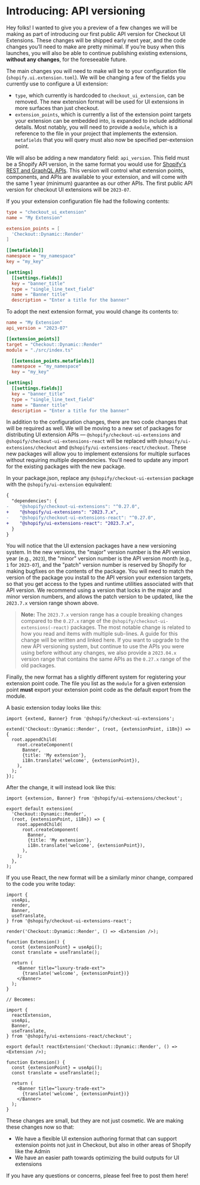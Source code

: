 # Introducing: API versioning

Hey folks! I wanted to give you a preview of a few changes we will be making as part of introducing our first public API version for Checkout UI Extensions. These changes will be shipped early next year, and the code changes you’ll need to make are pretty minimal. If you’re busy when this launches, you will also be able to continue publishing existing extensions, **without any changes**, for the foreseeable future.

The main changes you will need to make will be to your configuration file (`shopify.ui.extension.toml`). We will be changing a few of the fields you currently use to configure a UI extension:

- `type`, which currently is hardcoded to `checkout_ui_extension`, can be removed. The new extension format will be used for UI extensions in more surfaces than just checkout.
- `extension_points`, which is currently a list of the extension point targets your extension can be embedded into, is expanded to include additional details. Most notably, you will need to provide a `module`, which is a reference to the file in your project that implements the extension. `metafields` that you will query must also now be specified per-extension point.

We will also be adding a new mandatory field: `api_version`. This field must be a Shopify API version, in the same format you would use for [Shopify's REST and GraphQL APIs](https://shopify.dev/api/usage/versioning). This version will control what extension points, components, and APIs are available to your extension, and will come with the same 1 year (minimum) guarantee as our other APIs. The first public API version for checkout UI extensions will be `2023-07`.

If you your extension configuration file had the following contents:

```toml
type = "checkout_ui_extension"
name = "My Extension"

extension_points = [
  'Checkout::Dynamic::Render'
]

[[metafields]]
namespace = "my_namespace"
key = "my_key"

[settings]
  [[settings.fields]]
  key = "banner_title"
  type = "single_line_text_field"
  name = "Banner title"
  description = "Enter a title for the banner"
```

To adopt the next extension format, you would change its contents to:

```toml
name = "My Extension"
api_version = "2023-07"

[[extension_points]]
target = "Checkout::Dynamic::Render"
module = "./src/index.ts"

  [[extension_points.metafields]]
  namespace = "my_namespace"
  key = "my_key"

[settings]
  [[settings.fields]]
  key = "banner_title"
  type = "single_line_text_field"
  name = "Banner title"
  description = "Enter a title for the banner"
```

In addition to the configuration changes, there are two code changes that will be required as well. We will be moving to a new set of packages for distributing UI extension APIs — `@shopify/checkout-ui-extensions` and `@shopify/checkout-ui-extensions-react` will be replaced with `@shopify/ui-extensions/checkout` and `@shopify/ui-extensions-react/checkout`. These new packages will allow you to implement extensions for multiple surfaces without requiring multiple dependencies. You'll need to update any import for the existing packages with the new package.

In your package.json, replace any `@shopify/checkout-ui-extension` package with the `@shopify/ui-extension` equivalent:

```diff
{
  "dependencies": {
-    "@shopify/checkout-ui-extensions": "^0.27.0",
+    "@shopify/ui-extensions": "2023.7.x",
-    "@shopify/checkout-ui-extensions-react": "^0.27.0",
+    "@shopify/ui-extensions-react": "2023.7.x",
  }
}
```

You will notice that the UI extension packages have a new versioning system. In the new versions, the "major" version number is the API version year (e.g., `2023`), the "minor" version number is the API version month (e.g., `1` for `2023-07`), and the "patch" version number is reserved by Shopify for making bugfixes on the contents of the package. You will need to match the version of the package you install to the API version your extension targets, so that you get access to the types and runtime utilities associated with that API version. We recommend using a version that locks in the major and minor version numbers, and allows the patch version to be updated, like the `2023.7.x` version range shown above.

> **Note:** The `2023.7.x` version range has a couple breaking changes compared to the `0.27.x` range of the `@shopify/checkout-ui-extensions(-react)` packages. The most notable change is related to how you read and items with multiple sub-lines. A guide for this change will be written and linked here. If you want to upgrade to the new API versioning system, but continue to use the APIs you were using before without any changes, we also provide a `2023.04.x` version range that contains the same APIs as the `0.27.x` range of the old packages.

Finally, the new format has a slightly different system for registering your extension point code. The file you list as the `module` for a given extension point **must** export your extension point code as the default export from the module.

A basic extension today looks like this:

```tsx
import {extend, Banner} from '@shopify/checkout-ui-extensions';

extend('Checkout::Dynamic::Render', (root, {extensionPoint, i18n}) => {
  root.appendChild(
    root.createComponent(
      Banner,
      {title: 'My extension'},
      i18n.translate('welcome', {extensionPoint}),
    ),
  );
});
```

After the change, it will instead look like this:

```tsx
import {extension, Banner} from '@shopify/ui-extensions/checkout';

export default extension(
  'Checkout::Dynamic::Render',
  (root, {extensionPoint, i18n}) => {
    root.appendChild(
      root.createComponent(
        Banner,
        {title: 'My extension'},
        i18n.translate('welcome', {extensionPoint}),
      ),
    );
  },
);
```

If you use React, the new format will be a similarly minor change, compared to the code you write today:

```tsx
import {
  useApi,
  render,
  Banner,
  useTranslate,
} from '@shopify/checkout-ui-extensions-react';

render('Checkout::Dynamic::Render', () => <Extension />);

function Extension() {
  const {extensionPoint} = useApi();
  const translate = useTranslate();

  return (
    <Banner title="luxury-trade-ext">
      {translate('welcome', {extensionPoint})}
    </Banner>
  );
}

// Becomes:

import {
  reactExtension,
  useApi,
  Banner,
  useTranslate,
} from '@shopify/ui-extensions-react/checkout';

export default reactExtension('Checkout::Dynamic::Render', () => <Extension />);

function Extension() {
  const {extensionPoint} = useApi();
  const translate = useTranslate();

  return (
    <Banner title="luxury-trade-ext">
      {translate('welcome', {extensionPoint})}
    </Banner>
  );
}
```

These changes are small, but they are not just cosmetic. We are making these changes now so that:

- We have a flexible UI extension authoring format that can support extension points not just in Checkout, but also in other areas of Shopify like the Admin
- We have an easier path towards optimizing the build outputs for UI extensions

If you have any questions or concerns, please feel free to post them here!
